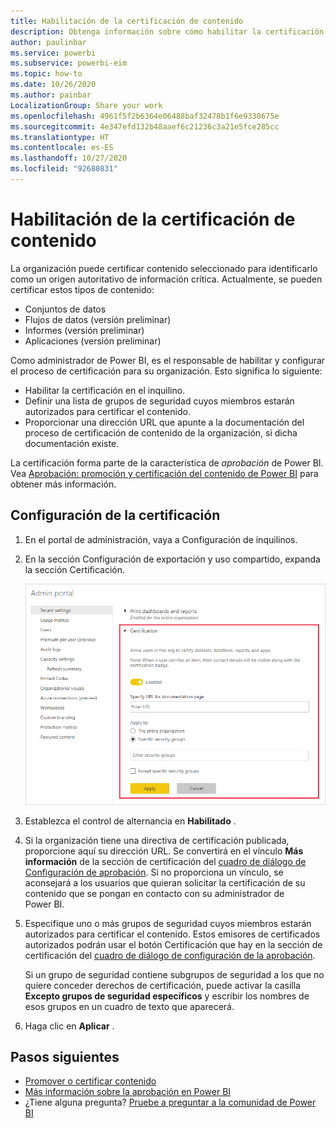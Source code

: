 ```yaml
---
title: Habilitación de la certificación de contenido
description: Obtenga información sobre cómo habilitar la certificación para conjuntos de datos, flujos de información, informes y aplicaciones.
author: paulinbar
ms.service: powerbi
ms.subservice: powerbi-eim
ms.topic: how-to
ms.date: 10/26/2020
ms.author: painbar
LocalizationGroup: Share your work
ms.openlocfilehash: 4961f5f2b6364e06488baf32478b1f6e9338675e
ms.sourcegitcommit: 4e347efd132b48aaef6c21236c3a21e5fce285cc
ms.translationtype: HT
ms.contentlocale: es-ES
ms.lasthandoff: 10/27/2020
ms.locfileid: "92680831"
---
```

# <a name="enable-content-certification"></a>Habilitación de la certificación de contenido

La organización puede certificar contenido seleccionado para identificarlo como un origen autoritativo de información crítica. Actualmente, se pueden certificar estos tipos de contenido:
* Conjuntos de datos
* Flujos de datos (versión preliminar)
* Informes (versión preliminar)
* Aplicaciones (versión preliminar)

Como administrador de Power BI, es el responsable de habilitar y configurar el proceso de certificación para su organización. Esto significa lo siguiente:
* Habilitar la certificación en el inquilino.
* Definir una lista de grupos de seguridad cuyos miembros estarán autorizados para certificar el contenido.
* Proporcionar una dirección URL que apunte a la documentación del proceso de certificación de contenido de la organización, si dicha documentación existe.

La certificación forma parte de la característica de *aprobación* de Power BI. Vea [Aprobación: promoción y certificación del contenido de Power BI](../collaborate-share/service-endorsement-overview.md) para obtener más información.

## <a name="set-up-certification"></a>Configuración de la certificación

1. En el portal de administración, vaya a Configuración de inquilinos.
1. En la sección Configuración de exportación y uso compartido, expanda la sección Certificación.

   ![Certificación para la configuración de conjuntos de datos y flujos de datos](media/service-admin-setup-certification/service-admin-certification-setup-dialog.png)

1. Establezca el control de alternancia en **Habilitado** .
1. Si la organización tiene una directiva de certificación publicada, proporcione aquí su dirección URL. Se convertirá en el vínculo **Más información** de la sección de certificación del [cuadro de diálogo de Configuración de aprobación](../collaborate-share/service-endorse-content.md#request-content-certification). Si no proporciona un vínculo, se aconsejará a los usuarios que quieran solicitar la certificación de su contenido que se pongan en contacto con su administrador de Power BI.
1. Especifique uno o más grupos de seguridad cuyos miembros estarán autorizados para certificar el contenido. Estos emisores de certificados autorizados podrán usar el botón Certificación que hay en la sección de certificación del [cuadro de diálogo de configuración de la aprobación](../collaborate-share/service-endorse-content.md#certify-content).
    
    Si un grupo de seguridad contiene subgrupos de seguridad a los que no quiere conceder derechos de certificación, puede activar la casilla **Excepto grupos de seguridad específicos** y escribir los nombres de esos grupos en un cuadro de texto que aparecerá.
1. Haga clic en **Aplicar** .

## <a name="next-steps"></a>Pasos siguientes
* [Promover o certificar contenido](../collaborate-share/service-endorse-content.md)
* [Más información sobre la aprobación en Power BI](../collaborate-share/service-endorsement-overview.md)
* ¿Tiene alguna pregunta? [Pruebe a preguntar a la comunidad de Power BI](https://community.powerbi.com/)
